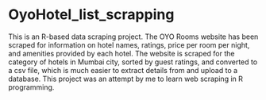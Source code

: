 # OyoHotel_list_scrapping
This is an R-based data scraping project. The OYO Rooms website has been scraped for information on hotel names, ratings, price per room per night, and amenities provided by each hotel. The website is scraped for the category of hotels in Mumbai city, sorted by guest ratings, and converted to a csv file, which is much easier to extract details from and upload to a database. This project was an attempt by me to learn web scraping in R programming.
